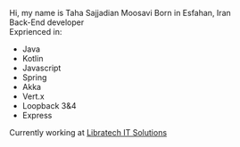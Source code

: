 Hi, my name is Taha Sajjadian Moosavi
Born in Esfahan, Iran  
Back-End developer  
Exprienced in:
- Java
- Kotlin
- Javascript
- Spring
- Akka
- Vert.x
- Loopback 3&4
- Express    

Currently working at [Libratech IT Solutions](https://libratech.ir/)  
